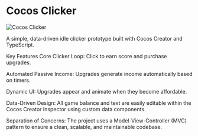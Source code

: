 # Cocos Clicker
![Cocos Clicker](https://github.com/user-attachments/assets/86663e68-ebd4-481e-a1e6-7b3b8a24018b)

A simple, data-driven idle clicker prototype built with Cocos Creator and TypeScript.

Key Features
Core Clicker Loop: Click to earn score and purchase upgrades.

Automated Passive Income: Upgrades generate income automatically based on timers.

Dynamic UI: Upgrades appear and animate when they become affordable.

Data-Driven Design: All game balance and text are easily editable within the Cocos Creator Inspector using custom data components.

Separation of Concerns: The project uses a Model-View-Controller (MVC) pattern to ensure a clean, scalable, and maintainable codebase.
